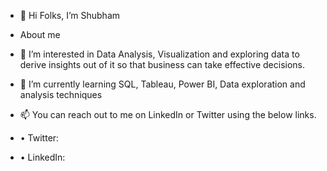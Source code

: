 - 👋 Hi Folks, I’m Shubham

- About me
- 👀 I’m interested in Data Analysis, Visualization and exploring data to derive insights out of it so that business can take effective decisions.
- 🌱 I’m currently learning SQL, Tableau, Power BI, Data exploration and analysis techniques
- 📫 You can reach out to me on LinkedIn or Twitter using the below links. 
- • Twitter: 
- • LinkedIn: 

<!---
shubh-2698/shubh-2698 is a ✨ special ✨ repository because its `README.md` (this file) appears on your GitHub profile.
You can click the Preview link to take a look at your changes.
--->
